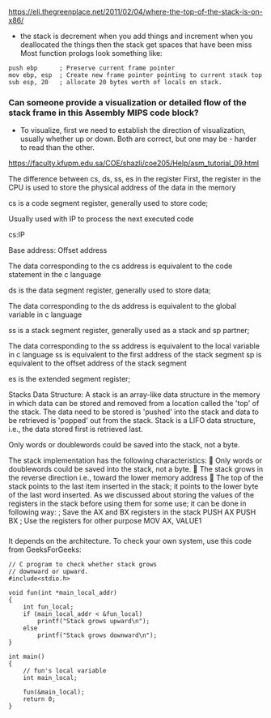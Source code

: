 https://eli.thegreenplace.net/2011/02/04/where-the-top-of-the-stack-is-on-x86/
-  the stack is decrement when you add things and increment when you deallocated the things then the stack get spaces that have been miss
Most function prologs look something like:

``` 
push ebp      ; Preserve current frame pointer
mov ebp, esp  ; Create new frame pointer pointing to current stack top
sub esp, 20   ; allocate 20 bytes worth of locals on stack. 
``` 

### Can someone provide a visualization or detailed flow of the stack frame in this Assembly MIPS code block?
- To visualize, first we need to establish the direction of visualization, usually whether up or down.  Both are correct, but one may be - harder to read than the other.


https://faculty.kfupm.edu.sa/COE/shazli/coe205/Help/asm_tutorial_09.html


The difference between cs, ds, ss, es in the register
First, the register in the CPU is used to store the physical address of the data in the memory

cs is a code segment register, generally used to store code;

 Usually used with IP to process the next executed code

cs:IP

Base address: Offset address

The data corresponding to the cs address is equivalent to the code statement in the c language

ds is the data segment register, generally used to store data;

The data corresponding to the ds address is equivalent to the global variable in c language

ss is a stack segment register, generally used as a stack and sp partner;

The data corresponding to the ss address is equivalent to the local variable in c language
ss is equivalent to the first address of the stack segment sp is equivalent to the offset address of the stack segment

es is the extended segment register; 



Stacks Data Structure:
A stack is an array-like data structure in the memory in which data can be stored and removed from a location
called the 'top' of the stack. The data need to be stored is 'pushed' into the stack and data to be retrieved is
'popped' out from the stack. Stack is a LIFO data structure, i.e., the data stored first is retrieved last.


Only words or doublewords could be saved into the stack, not a byte.

The stack implementation has the following characteristics:
 Only words or doublewords could be saved into the stack, not a byte.
 The stack grows in the reverse direction i.e., toward the lower memory address
 The top of the stack points to the last item inserted in the stack; it points to the lower byte of the last word
inserted.
As we discussed about storing the values of the registers in the stack before using them for some use; it can be
done in following way:
; Save the AX and BX registers in the stack
PUSH AX
PUSH BX
; Use the registers for other purpose
MOV AX, VALUE1


### 
It depends on the architecture. To check your own system, use this code from GeeksForGeeks:

```
// C program to check whether stack grows 
// downward or upward. 
#include<stdio.h> 

void fun(int *main_local_addr) 
{ 
    int fun_local; 
    if (main_local_addr < &fun_local) 
        printf("Stack grows upward\n"); 
    else
        printf("Stack grows downward\n"); 
} 

int main() 
{ 
    // fun's local variable 
    int main_local; 

    fun(&main_local); 
    return 0; 
}
```